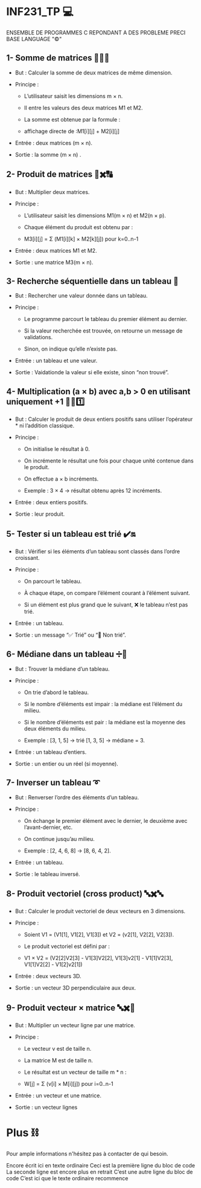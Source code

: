 # INF231_TP 💻
ENSEMBLE DE PROGRAMMES C REPONDANT A DES PROBLEME PRECI
BASE LANGUAGE "©️"

## 1- Somme de matrices 🔡➕🔠

* But : Calculer la somme de deux matrices de même dimension.
* Principe :

  * L’utilisateur saisit les dimensions m × n.

  * Il entre les valeurs des deux matrices M1 et M2.

  * La somme est obtenue par la formule :
  * affichage directe de :M1[i][j] + M2[i][j]
* Entrée : deux matrices (m × n).
* Sortie : la somme (m × n)  .

## 2- Produit de matrices 🔡✖️🔠

* But : Multiplier deux matrices.
* Principe :

  * L’utilisateur saisit les dimensions M1(m × n) et M2(n × p).

  * Chaque élément du produit est obtenu par :
  * M3[i][j] = Σ (M1[i][k] × M2[k][j]) pour k=0..n-1
* Entrée : deux matrices M1 et M2.
* Sortie : une matrice M3(m × n).

## 3- Recherche séquentielle dans un tableau 🔂

* But : Rechercher une valeur donnée dans un tableau.
* Principe :

  * Le programme parcourt le tableau du premier élément au dernier.

  * Si la valeur recherchée est trouvée, on retourne un message de validations.

  * Sinon, on indique qu’elle n’existe pas.
* Entrée : un tableau et une valeur.
* Sortie : Vaidationde la valeur si elle existe, sinon “non trouvé”.

## 4- Multiplication (a × b) avec a,b > 0 en utilisant uniquement +1 🔄➕1️⃣

* But : Calculer le produit de deux entiers positifs sans utiliser l’opérateur * ni l’addition classique.
* Principe :

  * On initialise le résultat à 0.

  * On incrémente le résultat une fois pour chaque unité contenue dans le produit.

  * On effectue a × b incréments.
  * Exemple : 3 × 4 → résultat obtenu après 12 incréments.
* Entrée : deux entiers positifs.
* Sortie : leur produit.

## 5- Tester si un tableau est trié ✔️🔛

* But : Vérifier si les éléments d’un tableau sont classés dans l’ordre croissant.
* Principe :

  * On parcourt le tableau.

  * À chaque étape, on compare l’élément courant à l’élément suivant.

  * Si un élément est plus grand que le suivant, ❌ le tableau n’est pas trié.
* Entrée : un tableau.
* Sortie : un message “✅ Trié” ou “🛑 Non trié”.


## 6- Médiane dans un tableau ➗🟰

* But : Trouver la médiane d’un tableau.
* Principe :

  * On trie d’abord le tableau.

  * Si le nombre d’éléments est impair : la médiane est l’élément du milieu.

  * Si le nombre d’éléments est pair : la médiane est la moyenne des deux éléments du milieu.
  * Exemple : [3, 1, 5] → trié [1, 3, 5] → médiane = 3.
* Entrée : un tableau d’entiers.
* Sortie : un entier ou un réel (si moyenne).


## 7- Inverser un tableau ➰

* But : Renverser l’ordre des éléments d’un tableau.
* Principe :

  * On échange le premier élément avec le dernier, le deuxième avec l’avant-dernier, etc.

  * On continue jusqu’au milieu.
  * Exemple : [2, 4, 6, 8] → [8, 6, 4, 2].
* Entrée : un tableau.
* Sortie : le tableau inversé.


## 8- Produit vectoriel (cross product) 🔤✖️🔤

* But : Calculer le produit vectoriel de deux vecteurs en 3 dimensions.
* Principe :

  * Soient V1 = (V1[1], V1[2], V1[3]) et V2 = (v2[1], V2[2], V2[3]).

  * Le produit vectoriel est défini par :
  * V1 × V2 = (V2[2]V2[3] - V1[3]V2[2], V1[3]v2[1] - V1[1]V2[3], V1[1]V2[2] - V1[2]v2[1])
* Entrée : deux vecteurs 3D.
* Sortie : un vecteur 3D perpendiculaire aux deux.


## 9- Produit vecteur × matrice 🔤✖️🔡

* But : Multiplier un vecteur ligne par une matrice.
* Principe :

  * Le vecteur v est de taille n.

  * La matrice M est de taille n.

  * Le résultat est un vecteur de taille m * n  :
  * W[j] = Σ (v[i] × M[i][j]) pour i=0..n-1
* Entrée : un vecteur et une matrice.
* Sortie : un vecteur lignes

# Plus ⛓️
Pour ample informations n'hésitez pas à contacter de qui besoin.

Encore écrit ici en texte ordinaire
    Ceci est la première ligne du bloc de code
    La seconde ligne est encore plus en retrait
    C’est une autre ligne du bloc de code
C’est ici que le texte ordinaire recommence